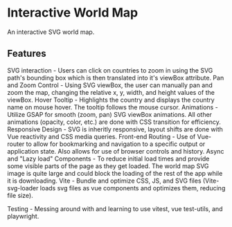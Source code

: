 # Interactive World Map

An interactive SVG world map.

## Features

SVG interaction - Users can click on countries to zoom in using the SVG path's bounding box which is then translated into it's viewBox attribute.
Pan and Zoom Control - Using SVG viewBox, the user can manually pan and zoom the map, changing the relative x, y, width, and height values of the viewBox.
Hover Tooltip - Highlights the country and displays the country name on mouse hover. The tooltip follows the mouse cursor.
Animations - Utilize GSAP for smooth (zoom, pan) SVG viewBox animations. All other animations (opacity, color, etc.) are done with CSS transition for efficiency.
Responsive Design - SVG is inheritly responsive, layout shifts are done with Vue reactivity and CSS media queries.
Front-end Routing - Use of Vue-router to allow for bookmarking and navigation to a specific output or application state. Also allows for use of browser controls and history.
Async and "Lazy load" Components - To reduce initial load times and provide some visible parts of the page as they get loaded. The world map SVG image is quite large and could block the loading of the rest of the app while it is downloading.
Vite - Bundle and optimize CSS, JS, and SVG files (Vite-svg-loader loads svg files as vue components and optimizes them, reducing file size). 

Testing - Messing around with and learning to use vitest, vue test-utils, and playwright.